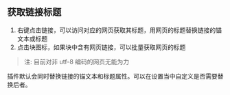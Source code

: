 ## 获取链接标题

1. 右键点击链接，可以访问对应的网页获取其标题，用网页的标题替换链接的锚文本或标题
2. 点击块图标，如果块中含有网页链接，可以批量获取网页的标题

> 注: 目前对非 utf-8 编码的网页无能为力


插件默认会同时替换链接的锚文本和标题属性。可以在设置当中自定义是否需要替换后者。
